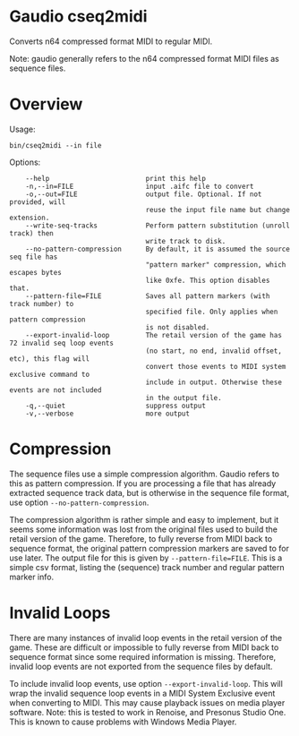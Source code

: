 # Gaudio cseq2midi

Converts n64 compressed format MIDI to regular MIDI.

Note: gaudio generally refers to the n64 compressed format MIDI files as sequence files.

# Overview

Usage:

```
bin/cseq2midi --in file
```

Options:

```
    --help                        print this help
    -n,--in=FILE                  input .aifc file to convert
    -o,--out=FILE                 output file. Optional. If not provided, will
                                  reuse the input file name but change extension.
    --write-seq-tracks            Perform pattern substitution (unroll track) then
                                  write track to disk.
    --no-pattern-compression      By default, it is assumed the source seq file has
                                  "pattern marker" compression, which escapes bytes
                                  like 0xfe. This option disables that.
    --pattern-file=FILE           Saves all pattern markers (with track number) to
                                  specified file. Only applies when pattern compression
                                  is not disabled.
    --export-invalid-loop         The retail version of the game has 72 invalid seq loop events
                                  (no start, no end, invalid offset, etc), this flag will
                                  convert those events to MIDI system exclusive command to
                                  include in output. Otherwise these events are not included
                                  in the output file.
    -q,--quiet                    suppress output
    -v,--verbose                  more output
```

# Compression

The sequence files use a simple compression algorithm. Gaudio refers to this as pattern compression. If you are processing a file that has already extracted sequence track data, but is otherwise in the sequence file format, use option `--no-pattern-compression`.

The compression algorithm is rather simple and easy to implement, but it seems some information was lost from the original files used to build the retail version of the game. Therefore, to fully reverse from MIDI back to sequence format, the original pattern compression markers are saved to for use later. The output file for this is given by `--pattern-file=FILE`. This is a simple csv format, listing the (sequence) track number and regular pattern marker info.

# Invalid Loops

There are many instances of invalid loop events in the retail version of the game. These are difficult or impossible to fully reverse from MIDI back to sequence format since some required information is missing. Therefore, invalid loop events are not exported from the sequence files by default.

To include invalid loop events, use option `--export-invalid-loop`. This will wrap the invalid sequence loop events in a MIDI System Exclusive event when converting to MIDI. This may cause playback issues on media player software. Note: this is tested to work in Renoise, and Presonus Studio One. This is known to cause problems with Windows Media Player.

